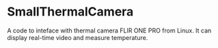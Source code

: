 # SmallThermalCamera

A code to inteface with thermal camera FLIR ONE PRO from Linux. It can display real-time video and measure temperature.